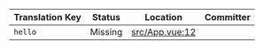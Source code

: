 | Translation Key | Status | Location | Committer |
|-----------------|--------|----------|-----------|
| `hello` | Missing | [src/App.vue:12](https://github.com/staging-gh-org/testRepo/blob/582e7905d77376055fbbb3217462ec1ab03c9823/src/App.vue#L12) |  |
